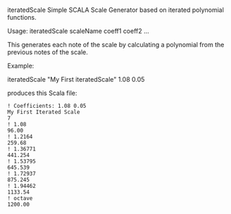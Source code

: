 #
iteratedScale Simple SCALA Scale Generator based on iterated
polynomial functions.


Usage: iteratedScale scaleName coeff1 coeff2 ...

This generates each note of the scale by calculating a
polynomial from the previous notes of the scale.

Example:

iteratedScale "My First iteratedScale" 1.08 0.05

produces this Scala file:
```
! Coefficients: 1.08 0.05
My First Iterated Scale
7
! 1.08
96.00
! 1.2164
259.68
! 1.36771
441.254
! 1.53795
645.539
! 1.72937
875.245
! 1.94462
1133.54
! octave
1200.00
```
